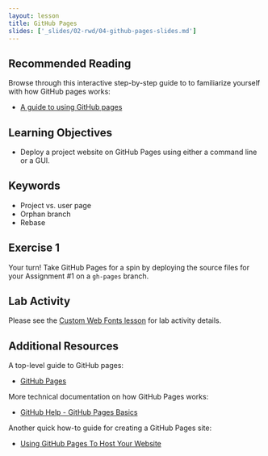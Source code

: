 ```yaml
---
layout: lesson
title: GitHub Pages
slides: ['_slides/02-rwd/04-github-pages-slides.md']
---
```


## Recommended Reading

Browse through this interactive step-by-step guide to to familiarize yourself with how GitHub pages works:

- [A guide to using GitHub pages](https://www.thinkful.com/learn/a-guide-to-using-github-pages/)

## Learning Objectives

- Deploy a project website on GitHub Pages using either a command line or a GUI.

## Keywords

- Project vs. user page
- Orphan branch
- Rebase

## Exercise 1

Your turn! Take GitHub Pages for a spin by deploying the source files for your Assignment #1 on a `gh-pages` branch.

## Lab Activity

Please see the [Custom Web Fonts lesson](/lesson/custom-web-fonts/) for lab activity details.

## Additional Resources

A top-level guide to GitHub pages:

- [GitHub Pages](https://pages.github.com/)

More technical documentation on how GitHub Pages works:

- [GitHub Help - GitHub Pages Basics](https://help.github.com/categories/github-pages-basics/)

Another quick how-to guide for creating a GitHub Pages site:

- [Using GitHub Pages To Host Your Website](http://blog.teamtreehouse.com/using-github-pages-to-host-your-website)
